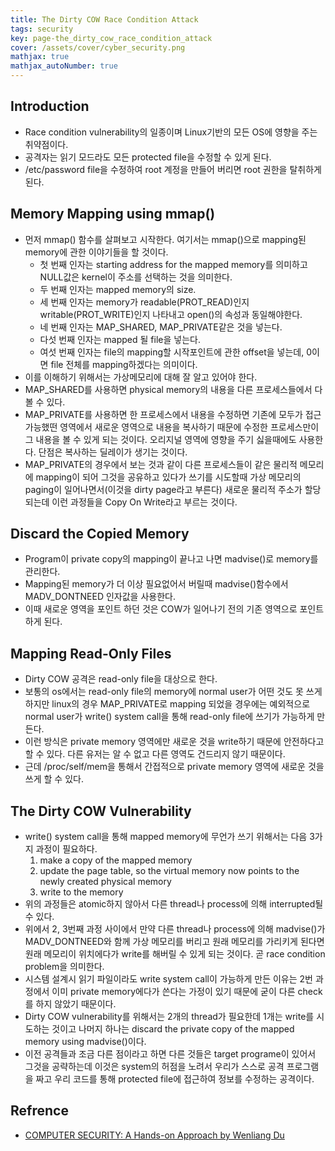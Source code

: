 ```yaml
---
title: The Dirty COW Race Condition Attack
tags: security
key: page-the_dirty_cow_race_condition_attack
cover: /assets/cover/cyber_security.png
mathjax: true
mathjax_autoNumber: true
---
```


## Introduction
* Race condition vulnerability의 일종이며 Linux기반의 모든 OS에 영향을 주는 취약점이다.
* 공격자는 읽기 모드라도 모든 protected file을 수정할 수 있게 된다.
* /etc/password file을 수정하여 root 계정을 만들어 버리면 root 권한을 탈취하게 된다.

## Memory Mapping using mmap()
* 먼저 mmap() 함수를 살펴보고 시작한다. 여기서는 mmap()으로 mapping된 memory에 관한 이야기들을 할 것이다.
    * 첫 번째 인자는 starting address for the mapped memory를 의미하고 NULL값은 kernel이 주소를 선택하는 것을 의미한다.
    * 두 번째 인자는 mapped memory의 size.
    * 세 번째 인자는 memory가 readable(PROT_READ)인지 writable(PROT_WRITE)인지 나타내고 open()의 속성과 동일해야한다.
    * 네 번째 인자는 MAP_SHARED, MAP_PRIVATE같은 것을 넣는다.
    * 다섯 번째 인자는 mapped 될 file을 넣는다.
    * 여섯 번째 인자는 file의 mapping할 시작포인트에 관한 offset을 넣는데, 0이면 file 전체를 mapping하겠다는 의미이다. 
* 이를 이해하기 위해서는 가상메모리에 대해 잘 알고 있어야 한다.
* MAP_SHARED를 사용하면 physical memory의 내용을 다른 프로세스들에서 다 볼 수 있다.
* MAP_PRIVATE를 사용하면 한 프로세스에서 내용을 수정하면 기존에 모두가 접근 가능했떤 영역에서 새로운 영역으로 내용을 복사하기 때문에 수정한 프로세스만이 그 내용을 볼 수 있게 되는 것이다. 오리지널 영역에 영향을 주기 싫을때에도 사용한다. 단점은 복사하는 딜레이가 생기는 것이다.
* MAP_PRIVATE의 경우에서 보는 것과 같이 다른 프로세스들이 같은 물리적 메모리에 mapping이 되어 그것을 공유하고 있다가 쓰기를 시도할때 가상 메모리의 paging이 일어나면서(이것을 dirty page라고 부른다) 새로운 물리적 주소가 할당되는데 이런 과정들을 Copy On Write라고 부르는 것이다.

## Discard the Copied Memory
* Program이 private copy의 mapping이 끝나고 나면 madvise()로 memory를 관리한다.
* Mapping된 memory가 더 이상 필요없어서 버릴때 madvise()함수에서 MADV_DONTNEED 인자값을 사용한다.
* 이때 새로운 영역을 포인트 하던 것은 COW가 일어나기 전의 기존 영역으로 포인트하게 된다.

## Mapping Read-Only Files
* Dirty COW 공격은 read-only file을 대상으로 한다.
* 보통의 os에서는 read-only file의 memory에 normal user가 어떤 것도 못 쓰게 하지만 linux의 경우 MAP_PRIVATE로 mapping 되었을 경우에는 예외적으로 normal user가 write() system call을 통해 read-only file에 쓰기가 가능하게 만든다.
* 이런 방식은 private memory 영역에만 새로운 것을 write하기 때문에 안전하다고 할 수 있다. 다른 유저는 알 수 없고 다른 영역도 건드리지 않기 때문이다.
* 근데 /proc/self/mem을 통해서 간접적으로 private memory 영역에 새로운 것을 쓰게 할 수 있다.

## The Dirty COW Vulnerability
* write() system call을 통해 mapped memory에 무언가 쓰기 위해서는 다음 3가지 과정이 필요하다.
    1. make a copy of the mapped memory
    1. update the page table, so the virtual memory now points to the newly created physical memory
    1. write to the memory
* 위의 과정들은 atomic하지 않아서 다른 thread나 process에 의해 interrupted될 수 있다.
* 위에서 2, 3번째 과정 사이에서 만약 다른 thread나 process에 의해 madvise()가 MADV_DONTNEED와 함께 가상 메모리를 버리고 원래 메모리를 가리키게 된다면 원래 메모리이 위치에다가 write를 해버릴 수 있게 되는 것이다. 곧 race condition problem을 의미한다.
* 시스템 설계시 읽기 파일이라도 write system call이 가능하게 만든 이유는 2번 과정에서 이미 private memory에다가 쓴다는 가정이 있기 때문에 굳이 다른 check를 하지 않았기 때문이다.
* Dirty COW vulnerability를 위해서는 2개의 thread가 필요한데 1개는 write를 시도하는 것이고 나머지 하나는 discard the private copy of the mapped memory using madvise()이다.
* 이전 공격들과 조금 다른 점이라고 하면 다른 것들은 target programe이 있어서 그것을 공략하는데 이것은 system의 허점을 노려서 우리가 스스로 공격 프로그램을 짜고 우리 코드를 통해 protected file에 접근하여 정보를 수정하는 공격이다.

## Refrence

* [COMPUTER SECURITY: A Hands-on Approach by Wenliang Du](https://www.amazon.com/Computer-Security-Hands-Approach-Wenliang/dp/154836794X)